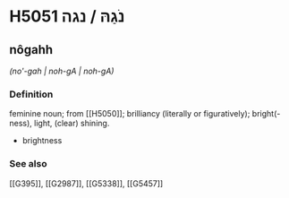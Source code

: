 # H5051 נֹגַהּ / נגה

## nôgahh

_(no'-gah | noh-ɡA | noh-ɡA)_

### Definition

feminine noun; from [[H5050]]; brilliancy (literally or figuratively); bright(-ness), light, (clear) shining.

- brightness
### See also

[[G395]], [[G2987]], [[G5338]], [[G5457]]

